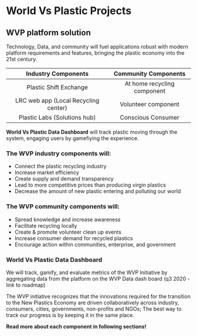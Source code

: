 # World Vs Plastic Projects 

## WVP platform solution

Technology, Data, and community will fuel  applications robust with modern platform requirements and features, bringing the plastic economy into the 21st century.   


| **Industry Components** | **Community Components**|
| :------------------: |:--------------------:| 
|Plastic Shift Exchange|At home recycling component| 
|LRC web app (Local Recycling center) | Volunteer component |
| Plastic Labs (Solutions hub)|  Conscious Consumer  |

**World Vs Plastic Data Dashboard** will track plastic moving through the system, engaging users by gamefiying the experience.

### The WVP industry components will: 

- Connect the plastic recycling industry
- Increase market efficiency
- Create supply and demand transparency 
- Lead to more competitive prices than producing virgin plastics
- Decrease the amount of new plastic entering and polluting our world

### The WVP community components will: 

- Spread knowledge and  increase awareness
- Facilitate recycling locally 
- Create & promote volunteer clean up events 
- Increase consumer demand for recycled plastics
- Encourage action within communities, enterprise, and government 

### World Vs Plastic Data Dashboard

We will track, gamify, and evaluate metrics of the WVP Initiative by aggregating data from the platform on the WVP Data dash board (q3 2020 - link to roadmap)

The WVP initiative recognizes that the innovations required for the transition to the New Plastics Economy are driven collaboratively across industry, consumers, cities, governments, non-profits and  NGOs; The best way to track our progress is by keeping it in the same place. 

**Read more about each component in following sections!** 
